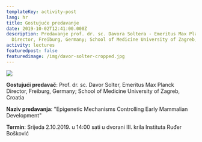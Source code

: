 ```yaml
---
templateKey: activity-post
lang: hr
title: Gostujuće predavanje
date: 2019-10-02T12:41:00.000Z
description: Predavanje prof. dr. sc. Davora Soltera - Emeritus Max Planck
  Director, Freiburg, Germany; School of Medicine University of Zagreb, Croatia
activity: lectures
featuredpost: false
featuredimage: /img/davor-solter-cropped.jpg
---
```

![](/img/davor-solter-cropped.jpg)

**Gostujući predavač**: Prof. dr. sc. Davor Solter, Emeritus Max Planck Director, Freiburg, Germany; School of Medicine University of Zagreb, Croatia

**Naziv predavanja**: "Epigenetic Mechanisms Controlling Early Mammalian Development"

**Termin**: Srijeda 2.10.2019. u 14:00 sati u dvorani III. krila Instituta Ruđer Bošković